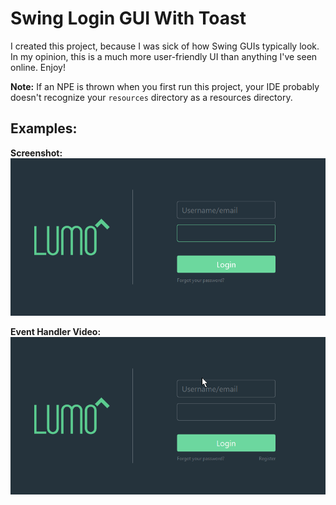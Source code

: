 # Swing Login GUI With Toast

I created this project, because I was sick of how Swing GUIs typically look. In my opinion, this is a much more user-friendly UI than anything I've seen online. Enjoy!

**Note:** If an NPE is thrown when you first run this project, your IDE probably doesn't recognize your `resources` directory as a resources directory.

## Examples:
**Screenshot:**
![Screenshot](.github/screenshot.png)

**Event Handler Video:**
![Test Video](.github/test.gif)